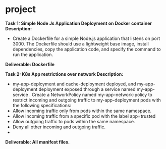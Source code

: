 # project

**Task 1: Simple Node Js Application Deployment on Docker container**
**Description:**

- Create a Dockerfile for a simple Node.js application that listens on port 3000. The
Dockerfile should use a lightweight base image, install dependencies, copy the
application code, and specify the command to run the application.

**Deliverable: Dockerfile**


**Task 2: K8s App restrictions over network
Description:**

- my-app-deployment and cache-deployment deployed, and my-app-deployment
deployment exposed through a service named my-app-service . Create a
NetworkPolicy named my-app-network-policy to restrict incoming and outgoing traffic
to my-app-deployment pods with the following specifications:
- Allow incoming traffic only from pods within the same namespace.
- Allow incoming traffic from a specific pod with the label app=trusted
- Allow outgoing traffic to pods within the same namespace.
- Deny all other incoming and outgoing traffic.
- 
**Deliverable: All manifest files.**
